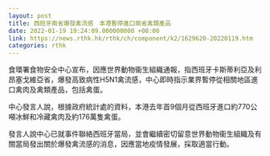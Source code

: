 ```yaml
---
layout: post
title: 西班牙兩省爆發禽流感　本港暫停進口兩省禽類產品
date: 2022-01-19 19:24:09.000000000 +08:00
link: https://news.rthk.hk/rthk/ch/component/k2/1629620-20220119.htm
categories: rthk
---
```


食環署食物安全中心宣布，因應世界動物衞生組織通報，指西班牙卡斯蒂利亞及利昂塞戈維亞省，爆發高致病性H5N1禽流感，中心即時指示業界暫停從相關地區進口禽肉及禽類產品，包括禽蛋。

中心發言人說，根據政府統計處的資料，本港去年首9個月從西班牙進口約770公噸冰鮮和冷藏禽肉及約176萬隻禽蛋。

發言人說中心已就事件聯絡西班牙當局，並會繼續密切留意世界動物衞生組織及有關當局發出關於爆發禽流感的消息，因應當地疫情發展，採取適當行動。
